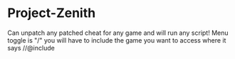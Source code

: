 # Project-Zenith
Can unpatch any patched cheat for any game and will run any script! Menu toggle is "/" you will have to include the game you want to access where it says //@include
